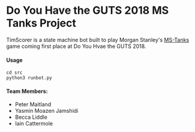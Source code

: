 # Do You Have the GUTS 2018 MS Tanks Project

TimScorer is a state machine bot built to play Morgan Stanley's [MS-Tanks](https://github.com/NickMcCrea/MSTanks) game coming first place at Do You Hvae the GUTS 2018.

#### Usage
```
cd src
python3 runbot.py
```

#### Team Members:
- Peter Maitland
- Yasmin Moazen Jamshidi
- Becca Liddle
- Iain Cattermole
